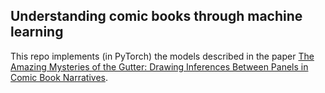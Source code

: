 ## Understanding comic books through machine learning

This repo implements (in PyTorch) the models described in the paper [The Amazing Mysteries of the Gutter: Drawing Inferences Between Panels in Comic Book Narratives](https://arxiv.org/abs/1611.05118).
